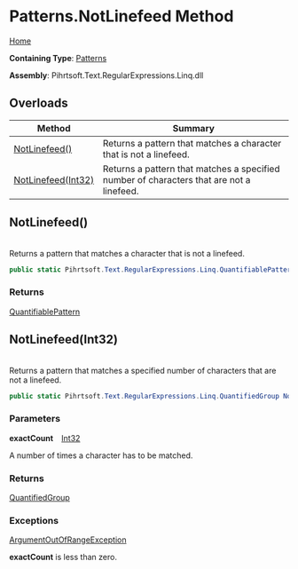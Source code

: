 # Patterns\.NotLinefeed Method

[Home](../../../../../../README.md)

**Containing Type**: [Patterns](../README.md)

**Assembly**: Pihrtsoft\.Text\.RegularExpressions\.Linq\.dll

## Overloads

| Method | Summary |
| ------ | ------- |
| [NotLinefeed()](#Pihrtsoft_Text_RegularExpressions_Linq_Patterns_NotLinefeed) | Returns a pattern that matches a character that is not a linefeed\. |
| [NotLinefeed(Int32)](#Pihrtsoft_Text_RegularExpressions_Linq_Patterns_NotLinefeed_System_Int32_) | Returns a pattern that matches a specified number of characters that are not a linefeed\. |

## NotLinefeed\(\) <a name="Pihrtsoft_Text_RegularExpressions_Linq_Patterns_NotLinefeed"></a>

\
Returns a pattern that matches a character that is not a linefeed\.

```csharp
public static Pihrtsoft.Text.RegularExpressions.Linq.QuantifiablePattern NotLinefeed()
```

### Returns

[QuantifiablePattern](../../QuantifiablePattern/README.md)

## NotLinefeed\(Int32\) <a name="Pihrtsoft_Text_RegularExpressions_Linq_Patterns_NotLinefeed_System_Int32_"></a>

\
Returns a pattern that matches a specified number of characters that are not a linefeed\.

```csharp
public static Pihrtsoft.Text.RegularExpressions.Linq.QuantifiedGroup NotLinefeed(int exactCount)
```

### Parameters

**exactCount** &ensp; [Int32](https://docs.microsoft.com/en-us/dotnet/api/system.int32)

A number of times a character has to be matched\.

### Returns

[QuantifiedGroup](../../QuantifiedGroup/README.md)

### Exceptions

[ArgumentOutOfRangeException](https://docs.microsoft.com/en-us/dotnet/api/system.argumentoutofrangeexception)

**exactCount** is less than zero\.

